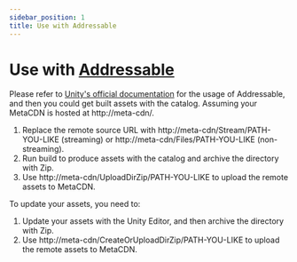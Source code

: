 ```yaml
---
sidebar_position: 1
title: Use with Addressable
---
```


# Use with [Addressable](https://docs.unity3d.com/Packages/com.unity.addressables@1.21/manual/index.html)

Please refer to [Unity's official documentation](https://docs.unity3d.com/Packages/com.unity.addressables@1.21/manual/index.html) for the usage of Addressable, and then you could get built assets with the catalog. Assuming your MetaCDN is hosted at http://meta-cdn/.

1. Replace the remote source URL with http://meta-cdn/Stream/PATH-YOU-LIKE (streaming) or http://meta-cdn/Files/PATH-YOU-LIKE (non-streaming).
2. Run build to produce assets with the catalog and archive the directory with Zip.
3. Use http://meta-cdn/UploadDirZip/PATH-YOU-LIKE to upload the remote assets to MetaCDN.

To update your assets, you need to:

1. Update your assets with the Unity Editor, and then archive the directory with Zip.
2. Use http://meta-cdn/CreateOrUploadDirZip/PATH-YOU-LIKE to upload the remote assets to MetaCDN.
